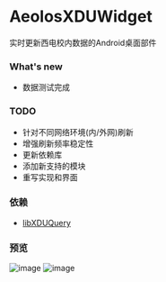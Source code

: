 # AeolosXDUWidget
实时更新西电校内数据的Android桌面部件
  
### What's new
  - 数据测试完成

### TODO
  - 针对不同网络环境(内/外网)刷新
  - 增强刷新频率稳定性
  - 更新依赖库
  - 添加新支持的模块
  - 重写实现和界面

### 依赖
  - [libXDUQuery](https://github.com/hwding/libXDUQuery)

### 预览
![image](https://github.com/hwding/AeolosXDUWidget/blob/master/screenshots/Screenshot_a.png)
![image](https://github.com/hwding/AeolosXDUWidget/blob/master/screenshots/Screenshot_b.png)

